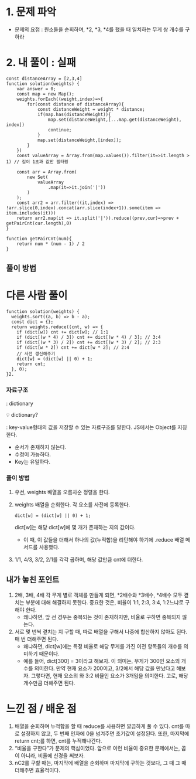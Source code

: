 # 1. 문제 파악

- 문제의 요점 : 원소들을 순회하며, *2, *3, *4를 했을 때 일치하는 무게 쌍 개수를 구하라

# 2. 내 풀이 : 실패

```tsx
const distanceArray = [2,3,4]
function solution(weights) {
    var answer = 0;
    const map = new Map();
    weights.forEach((weight,index)=>{
        for(const distance of distanceArray){
            const distanceWeight = weight * distance;
            if(map.has(distanceWeight)){
                map.set(distanceWeight,[...map.get(distanceWeight), index])
                continue;
            }
            map.set(distanceWeight,[index]);
        }
    })
    const valueArray = Array.from(map.values()).filter(it=>it.length > 1) // 길이 1초과 값만 필터링
    
    const arr = Array.from(
        new Set(
            valueArray 
                .map(it=>it.join('|')) 
        )
    );
    const arr2 = arr.filter((it,index) => !arr.slice(0,index).concat(arr.slice(index+1)).some(item => item.includes(it)))
    return arr2.map(it => it.split('|')).reduce((prev,cur)=>prev + getPairCnt(cur.length),0)
}

function getPairCnt(num){
    return num * (num - 1) / 2
}

```

## 풀이 방법

# 다른 사람 풀이

```tsx
function solution(weights) {
  weights.sort((a, b) => b - a);
  const dict = {};
  return weights.reduce((cnt, w) => {
    if (dict[w]) cnt += dict[w]; // 1:1
    if (dict[(w * 4) / 3]) cnt += dict[(w * 4) / 3]; // 3:4
    if (dict[(w * 3) / 2]) cnt += dict[(w * 3) / 2]; // 2:3
    if (dict[w * 2]) cnt += dict[w * 2]; // 2:4
    // 사전 갱신해주기
    dict[w] = (dict[w] || 0) + 1;
    return cnt;
  }, 0);
}2. 
```

### 자료구조

: dictionary

<aside>
💡 dictionary?

: key-value형태의 값을 저장할 수 있는 자료구조를 말한다. JS에서는 Object를 지칭한다.

- 순서가 존재하지 않는다.
- 수정이 가능하다.
- Key는 유일하다.
</aside>

### 풀이 방법

1. 우선, weights 배열을 오름차순 정렬을 한다.
2. weights 배열을 순회한다. 각 요소를 사전에 등록한다.
    
    ```tsx
    dict[w] = (dict[w] || 0) + 1;
    ```
    
    dict[w]는 해당 dict[w]에 몇 개가 존재하는 지의 값이다.
    
    - 이 때, 이 값들을 더해서 하나의 값(누적합)을 리턴해야 하기에 .reduce 배열 메서드를 사용했다.
3.  1/1, 4/3, 3/2, 2/1를 각각 곱하며, 해당 값만큼 cnt에 더한다.

## 내가 놓친 포인트

1. 2배, 3배, 4배 각 무게 별로 객체를 만들게 되면, *2배수와 *3배수, *4배수 모두 곂치는 부분에 대해 해결하지 못한다. 중요한 것은, 비율이 1:1, 2:3, 3:4, 1:2느냐로 구해야 한다. 
    - 왜냐하면, 앞 선 경우는 중복되는 것이 존재하지만, 비율로 구하면 중복되지 않는다.
2. 서로 몇 번씩 곂치는 지 구할 때, 따로 배열을 구해서 나중에 합산하지 않아도 된다. 매 번 더해주면 된다.
    - 왜냐하면, dict[w]에는 특정 비율로 해당 무게를 가진 이전 항목들의 개수를 의미하기 때문이다.
    - 예를 들어, dict[300] = 3이라고 해보자. 이 의미는, 무게가 300인 요소의 개수를 의미한다. 만약 현재 요소가 200이고, 3/2에서 해당 값을 만났다고 해보자. 그렇다면, 현재 요소의 와 3:2 비율인 요소가 3개임을 의미한다. 고로, 해당 개수만큼 더해주면 된다.

# 느낀 점 / 배운 점

1. 배열을 순회하며 누적합을 할 때 reduce를 사용하면 깔끔하게 풀 수 있다. cnt를 따로 설정하지 않고, 두 번째 인자에 0을 넘겨주면 초기값이 설정된다. 또한, 마지막에 return cnt;를 하면, cnt를 누적해나간다.
2. “비율을 구한다”가 문제의 핵심이었다. 앞으로 이런 비율이 중요한 문제에서는, 곱이 아니라, 비율에 신경을 써보자.
3. nC2를 구할 때는, 마지막에 배열을 순회하며 마지막에 구하는 것보다, 그 때 그 때 더해주면 효율적이다.